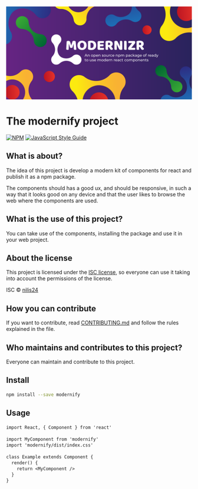 ![wallpaper](image.png)

# The modernify project

[![NPM](https://img.shields.io/npm/v/modernify.svg)](https://www.npmjs.com/package/modernify) [![JavaScript Style Guide](https://img.shields.io/badge/code_style-standard-brightgreen.svg)](https://standardjs.com)

## What is about?

The idea of this project is develop a modern kit of components for react and publish it as a npm package.

The components should has a good ux, and should be responsive, in such a way that it looks good on any device and that the user likes to browse the web where the components are used.

## What is the use of this project?

You can take use of the components, installing the package and use it in your web project.

## About the license

This project is licensed under the [ISC license](https://github.com/nilis24/custom-components/blob/master/LICENSE), so everyone can use it taking into account the permissions of the license.

ISC © [nilis24](https://github.com/nilis24)

## How you can contribute

If you want to contribute, read [CONTRIBUTING.md](CONTRIBUTING.md) and follow the rules explained in the file.

## Who maintains and contributes to this project?

Everyone can maintain and contribute to this project.

## Install

```bash
npm install --save modernify
```

## Usage

```tsx
import React, { Component } from 'react'

import MyComponent from 'modernify'
import 'modernify/dist/index.css'

class Example extends Component {
  render() {
    return <MyComponent />
  }
}
```
